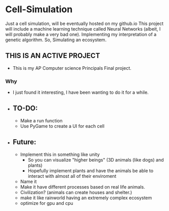 # Cell-Simulation
Just a cell simulation, will be eventually hosted on my github.io
This project will include a machine learning technique called Neural Networks (albeit, I will probably make a very bad one).
Implementing my interpretation of a genetic algorithm.
So, Simulating an ecosystem.


## THIS IS AN ACTIVE PROJECT
* This is my AP Computer science Principals Final project.

### Why
* I just found it interesting, I have been wanting to do it for a while.

* ## TO-DO:
  * Make a run function
  * Use PyGame to create a UI for each cell

* ## Future:
  * Implement this in something like unity
    * So you can visualize "higher beings" (3D animals (like dogs) and plants)
    * Hopefully implement plants and have the animals be able to interact with almost all of their enviroment
  * Name it
  * Make it have different processes based on real life animals.
  * Civilization? (animals can create houses and shelter.)
  * make it like rainworld having an extremely complex ecosystem
  * optimize for gpu and cpu

